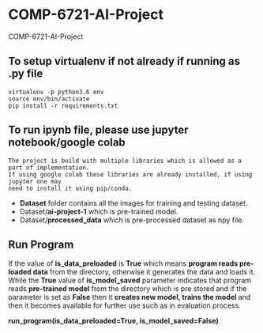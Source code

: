 # COMP-6721-AI-Project
COMP-6721-AI-Project

## To setup virtualenv if not already if running as .py file
    
    virtualenv -p python3.6 env
    source env/bin/activate
    pip install -r requirements.txt

## To run ipynb file, please use jupyter notebook/google colab
    
    The project is build with multiple libraries which is allowed as a part of implementation.
    If using google colab these libraries are already installed, if using jupyter one may
    need to install it using pip/conda.
    
- **Dataset** folder contains all the images for training and testing dataset.
- Dataset/**ai-project-1** which is pre-trained model.
- Dataset/**processed_data** which is pre-processed dataset as npy file.

## Run Program

If the value of **is_data_preloaded** is **True** which means **program reads pre-loaded data** from the directory, otherwise it generates
the data and loads it. While the **True** value of **is_model_saved** parameter indicates that
program reads **pre-trained model** from the directory which is pre stored and if the parameter is set as 
**False** then it **creates new model, trains the model** and then it becomes available for further use such as in evaluation process.

**run_program(is_data_preloaded=True, is_model_saved=False)**
